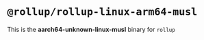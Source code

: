 # `@rollup/rollup-linux-arm64-musl`

This is the **aarch64-unknown-linux-musl** binary for `rollup`
